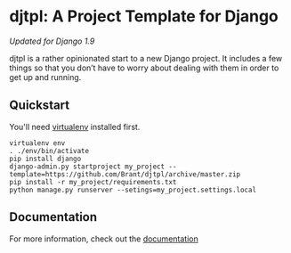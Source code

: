 djtpl: A Project Template for Django
====================================

*Updated for Django 1.9*

djtpl is a rather opinionated start to a new Django project. It includes a few things so that you don’t have to worry about dealing with them in order to get up and running.

## Quickstart
You'll need [virtualenv](http://virtualenv.readthedocs.org/en/latest/) installed first.

```
virtualenv env
. ./env/bin/activate
pip install django
django-admin.py startproject my_project --template=https://github.com/Brant/djtpl/archive/master.zip
pip install -r my_project/requirements.txt
python manage.py runserver --setings=my_project.settings.local
```

## Documentation
For more information, check out the [documentation](http://brant.github.io/djtpl/)
